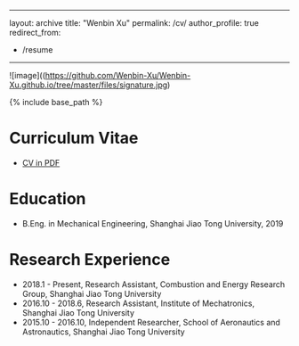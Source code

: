 
---
layout: archive
title: "Wenbin Xu"
permalink: /cv/
author_profile: true
redirect_from:
  - /resume
---
![image]((https://github.com/Wenbin-Xu/Wenbin-Xu.github.io/tree/master/files/signature.jpg)

{% include base_path %}

Curriculum Vitae
======
* [CV in PDF](https://github.com/Wenbin-Xu/Wenbin-Xu.github.io/tree/master/files/wenbinxu_cv.pdf)

Education
======
* B.Eng. in Mechanical Engineering, Shanghai Jiao Tong University, 2019



Research Experience
======
* 2018.1 - Present, Research Assistant, Combustion and Energy Research Group, Shanghai Jiao Tong University
* 2016.10 - 2018.6, Research Assistant, Institute of Mechatronics, Shanghai Jiao Tong University
* 2015.10 - 2016.10, Independent Researcher, School of Aeronautics and Astronautics, Shanghai Jiao Tong University

